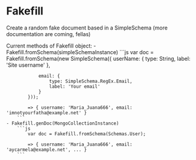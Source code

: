 Fakefill
========

Create a random fake document based in a SimpleSchema (more documentation are coming, fellas)

Current methods of Fakefill object:
	- Fakefill.fromSchema(simpleSchemaInstance)
		```js
			var doc = Fakefill.fromSchema(new SimpleSchema({
				userName: {
					type: String,
					label: 'Site username'
				},

				email: {
					type: SimpleSchema.RegEx.Email,
					label: 'Your email'
				}
			}));

			=> { username: 'Maria_Juana666', email: 'imnotyourfatha@example.net' }
		```
	- Fakefill.genDoc(MongoCollectionInstance)
		```js
			var doc = Fakefill.fromSchema(Schemas.User);

			=> { username: 'Maria_Juana666', email: 'aycarmela@example.net', ... }
		```		

